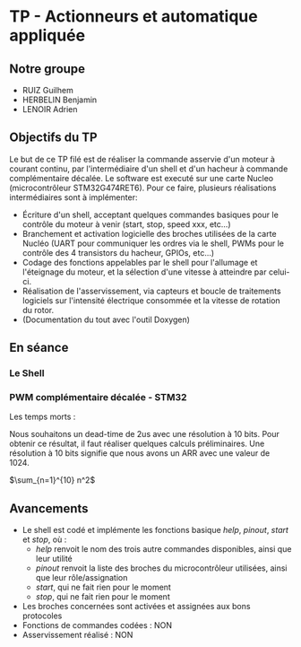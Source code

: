 # TP - Actionneurs et automatique appliquée

## Notre groupe
* RUIZ Guilhem
* HERBELIN Benjamin
* LENOIR Adrien

## Objectifs du TP
Le but de ce TP filé est de réaliser la commande asservie d'un moteur à courant continu, par l'intermédiaire d'un shell et d'un hacheur à commande complémentaire décalée. Le software est executé sur une carte Nucleo (microcontrôleur STM32G474RET6).
Pour ce faire, plusieurs réalisations intermédiaires sont à implémenter:

* Écriture d'un shell, acceptant quelques commandes basiques pour le contrôle du moteur à venir (start, stop, speed xxx, etc...)
* Branchement et activation logicielle des broches utilisées de la carte Nucléo (UART pour communiquer les ordres via le shell, PWMs pour le contrôle des 4 transistors du hacheur, GPIOs, etc...)
* Codage des fonctions appelables par le shell pour l'allumage et l'éteignage du moteur, et la sélection d'une vitesse à atteindre par celui-ci.
* Réalisation de l'asservissement, via capteurs et boucle de traitements logiciels sur l'intensité électrique consommée et la vitesse de rotation du rotor.
* (Documentation du tout avec l'outil Doxygen)


## En séance 

### Le Shell

### PWM complémentaire décalée - STM32

Les temps morts : 

Nous souhaitons un dead-time de 2us avec une résolution à 10 bits. Pour obtenir ce résultat, il faut réaliser quelques calculs préliminaires. Une résolution à 10 bits signifie que nous avons un ARR avec une valeur de 1024.

$\sum_{n=1}^{10} n^2$











## Avancements

* Le shell est codé et implémente les fonctions basique *help*, *pinout*, *start* et *stop*, où :
  * *help* renvoit le nom des trois autre commandes disponibles, ainsi que leur utilité
  * *pinout* renvoit la liste des broches du microcontrôleur utilisées, ainsi que leur rôle/assignation
  * *start*, qui ne fait rien pour le moment
  * *stop*, qui ne fait rien pour le moment
* Les broches concernées sont activées et assignées aux bons protocoles
* Fonctions de commandes codées : NON
* Asservissement réalisé : NON
